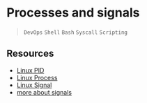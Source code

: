 # Processes and signals
> ```DevOps``` ```Shell``` ```Bash``` ```Syscall``` ```Scripting```
## Resources
- [Linux PID](https://alx-intranet.hbtn.io/rltoken/zh33PXDR6w_qyu7zXUezmw)
- [Linux Process](https://alx-intranet.hbtn.io/rltoken/px2TdWSjVO8i9SB5gHchAw)
- [Linux Signal](https://alx-intranet.hbtn.io/rltoken/0NIee0VXMrEp36CFR85GIA)
- [more about signals](https://alx-intranet.hbtn.io/rltoken/BOU-KVNMqfKEIBo_VOI26A)
